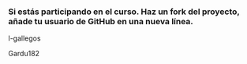 ### Si estás participando en el curso. Haz un fork del proyecto, añade tu usuario de GitHub en una nueva línea.

l-gallegos

Gardu182
